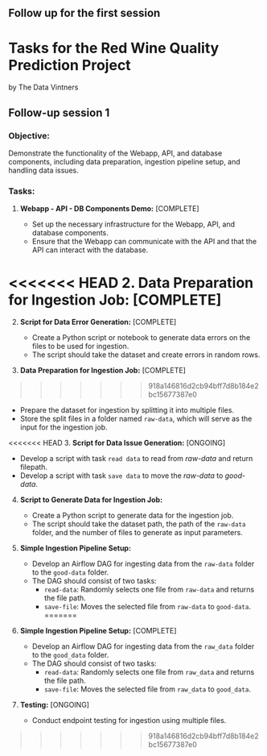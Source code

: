 ## Follow up for the first session

# Tasks for the Red Wine Quality Prediction Project

by The Data Vintners

## Follow-up session 1

### Objective:

Demonstrate the functionality of the Webapp, API, and database components, including data preparation, ingestion pipeline setup, and handling data issues.

### Tasks:

1. **Webapp - API - DB Components Demo:** [COMPLETE]

   - Set up the necessary infrastructure for the Webapp, API, and database components.
   - Ensure that the Webapp can communicate with the API and that the API can interact with the database.

<<<<<<< HEAD
2. **Data Preparation for Ingestion Job:** [COMPLETE]
=======
2. **Script for Data Error Generation:** [COMPLETE]

   - Create a Python script or notebook to generate data errors on the files to be used for ingestion.
   - The script should take the dataset and create errors in random rows.
   
3. **Data Preparation for Ingestion Job:** [COMPLETE]
>>>>>>> 918a146816d2cb94bff7d8b184e2bc15677387e0

   - Prepare the dataset for ingestion by splitting it into multiple files.
   - Store the split files in a folder named `raw-data`, which will serve as the input for the ingestion job.

<<<<<<< HEAD
3. **Script for Data Issue Generation:** [ONGOING]

   - Develop a script with task `read data` to read from _raw-data_ and return filepath.
   - Develop a script with task `save data` to move the _raw-data_ to _good-data_.

4. **Script to Generate Data for Ingestion Job:**

   - Create a Python script to generate data for the ingestion job.
   - The script should take the dataset path, the path of the `raw-data` folder, and the number of files to generate as input parameters.

5. **Simple Ingestion Pipeline Setup:**
   - Develop an Airflow DAG for ingesting data from the `raw-data` folder to the `good-data` folder.
   - The DAG should consist of two tasks:
     - `read-data`: Randomly selects one file from `raw-data` and returns the file path.
     - `save-file`: Moves the selected file from `raw-data` to `good-data`.
=======
4. **Simple Ingestion Pipeline Setup:** [COMPLETE]
   - Develop an Airflow DAG for ingesting data from the `raw_data` folder to the `good_data` folder.
   - The DAG should consist of two tasks:
     - `read-data`: Randomly selects one file from `raw_data` and returns the file path.
     - `save-file`: Moves the selected file from `raw_data` to `good_data`.

5. **Testing:** [ONGOING]
   - Conduct endpoint testing for ingestion using multiple files.
>>>>>>> 918a146816d2cb94bff7d8b184e2bc15677387e0
